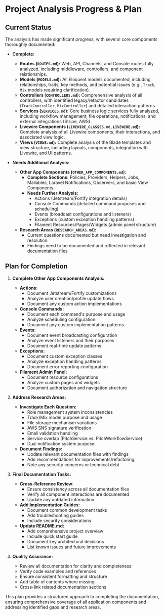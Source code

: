 # Project Analysis Progress & Plan

## Current Status

The analysis has made significant progress, with several core components thoroughly documented:

*   **Complete:**
    *   **Routes (`ROUTES.md`):** Web, API, Channels, and Console routes fully analyzed, including middleware, controllers, and component relationships.
    *   **Models (`MODELS.md`):** All Eloquent models documented, including relationships, traits, key methods, and potential issues (e.g., `Track`, `Mix` models requiring clarification).
    *   **Controllers (`CONTROLLERS.md`):** Comprehensive analysis of all controllers, with identified legacy/refactor candidates (`TrackController`, `MixController`) and detailed interaction patterns.
    *   **Services (`SERVICES.md`):** Core business logic services fully analyzed, including workflow management, file operations, notifications, and external integrations (Stripe, AWS).
    *   **Livewire Components (`LIVEWIRE_CLASSES.md`, `LIVEWIRE.md`):** Complete analysis of all Livewire components, their interactions, and associated view logic.
    *   **Views (`VIEWS.md`):** Complete analysis of the Blade templates and view structure, including layouts, components, integration with Livewire, and UI patterns.

*   **Needs Additional Analysis:**
    *   **Other App Components (`OTHER_APP_COMPONENTS.md`):**
        *   **Complete Sections:** Policies, Providers, Helpers, Jobs, Mailables, Laravel Notifications, Observers, and basic View Components.
        *   **Needs Further Analysis:**
            *   Actions (Jetstream/Fortify integration details)
            *   Console Commands (detailed command purposes and scheduling)
            *   Events (broadcast configurations and listeners)
            *   Exceptions (custom exception handling patterns)
            *   Filament Resources/Pages/Widgets (admin panel structure)
    *   **Research Areas (`RESEARCH_AREAS.md`):**
        *   Current questions documented but need investigation and resolution
        *   Findings need to be documented and reflected in relevant documentation files

## Plan for Completion

1.  **Complete Other App Components Analysis:**
    *   **Actions:**
        *   Document Jetstream/Fortify customizations
        *   Analyze user creation/profile update flows
        *   Document any custom action implementations
    *   **Console Commands:**
        *   Document each command's purpose and usage
        *   Analyze scheduling configuration
        *   Document any custom implementation patterns
    *   **Events:**
        *   Document event broadcasting configuration
        *   Analyze event listeners and their purposes
        *   Document real-time update patterns
    *   **Exceptions:**
        *   Document custom exception classes
        *   Analyze exception handling patterns
        *   Document error reporting configuration
    *   **Filament Admin Panel:**
        *   Document resource configurations
        *   Analyze custom pages and widgets
        *   Document authorization and navigation structure

2.  **Address Research Areas:**
    *   **Investigate Each Question:**
        *   Role management system inconsistencies
        *   Track/Mix model purpose and usage
        *   File storage mechanism variations
        *   AWS SNS signature verification
        *   Email validation handling
        *   Service overlap (PitchService vs. PitchWorkflowService)
        *   Dual notification system purpose
    *   **Document Findings:**
        *   Update relevant documentation files with findings
        *   Add recommendations for improvements/refactoring
        *   Note any security concerns or technical debt

3.  **Final Documentation Tasks:**
    *   **Cross-Reference Review:**
        *   Ensure consistency across all documentation files
        *   Verify all component interactions are documented
        *   Update any outdated information
    *   **Add Implementation Guides:**
        *   Document common development tasks
        *   Add troubleshooting guides
        *   Include security considerations
    *   **Update README.md:**
        *   Add comprehensive project overview
        *   Include quick start guide
        *   Document key architectural decisions
        *   List known issues and future improvements

4.  **Quality Assurance:**
    *   Review all documentation for clarity and completeness
    *   Verify code examples and references
    *   Ensure consistent formatting and structure
    *   Add table of contents where missing
    *   Cross-link related documentation sections

This plan provides a structured approach to completing the documentation, ensuring comprehensive coverage of all application components and addressing identified gaps and research areas. 